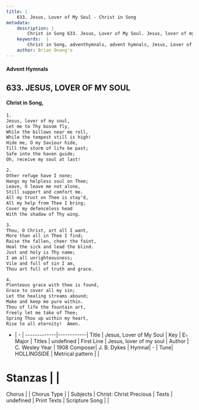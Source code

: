 ```yaml
---
title: |
    633. Jesus, Lover of My Soul - Christ in Song
metadata:
    description: |
        Christ in Song 633. Jesus, Lover of My Soul. Jesus, lover of my soul, Let me to Thy bosom fly, While the billows near me roll, While the tempest still is high! Hide me, O my Saviour hide, Till the storm of life be past; Safe into the haven guide; Oh, receive my soul at last!
    keywords:  |
        Christ in Song, adventhymnals, advent hymnals, Jesus, Lover of My Soul, Jesus, lover of my soul. 
    author: Brian Onang'o
---
```


#### Advent Hymnals
## 633. JESUS, LOVER OF MY SOUL
####  Christ in Song,

```txt
1.
Jesus, lover of my soul,
Let me to Thy bosom fly,
While the billows near me roll,
While the tempest still is high!
Hide me, O my Saviour hide,
Till the storm of life be past;
Safe into the haven guide;
Oh, receive my soul at last!

2.
Other refuge have I none;
Hangs my helpless soul on Thee;
Leave, O leave me not alone,
Still support and comfort me.
All my trust on Thee is stay'd,
All my help from Thee I bring;
Cover my defenceless head
With the shadow of Thy wing.

3.
Thou, O Christ, art all I want,
More than all in Thee I find;
Raise the fallen, cheer the faint,
Heal the sick and lead the blind.
Just and holy is Thy name;
I am all unrighteousness;
Vile and full of sin I am,
Thou art full of truth and grace.

4.
Plenteous grace with thee is found,
Grace to cover all my sin;
Let the healing streams abound;
Make and keep me pure within.
Thou of life the fountain art,
Freely let me take of Thee;
Spring Thou up within my heart,
Rise to all eternity!  Amen.


```

- |   -  |
-------------|------------|
Title | Jesus, Lover of My Soul |
Key | E♭ Major |
Titles | undefined |
First Line | Jesus, lover of my soul |
Author | C. Wesley
Year | 1908
Composer| J. B. Dykes |
Hymnal|  - |
Tune| HOLLINGSIDE |
Metrical pattern | |
# Stanzas |  |
Chorus |  |
Chorus Type |  |
Subjects | Christ: Christ Precious |
Texts | undefined |
Print Texts | 
Scripture Song |  |
    
